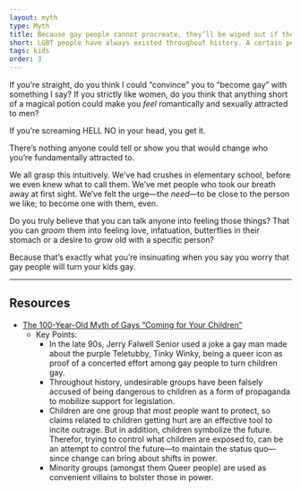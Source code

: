 ```yaml
---
layout: myth
type: Myth
title: Because gay people cannot procreate, they’ll be wiped out if they don’t “recruit” / turn kids gay.
short: LGBT people have always existed throughout history. A certain percentage of kids born is statistically bound to be LGBT. Thus, there’s no need to “turn” anyone, even if that were&nbsp;possible.
tags: kids
order: 3
---
```


If you’re straight, do you think I could “convince” you to “become gay” with something I say? If you strictly like women, do you think that anything short of a magical potion could make you *feel* romantically and sexually attracted to men? 

If you’re screaming HELL NO in your head, you get it. 

There’s nothing anyone could tell or show you that would change who you’re fundamentally attracted to. 

We all grasp this intuitively. We’ve had crushes in elementary school, before we even knew what to call them. We’ve met people who took our breath away at first sight. We’ve felt the urge—the *need*—to be close to the person we like; to become one with them, even. 

Do you truly believe that you can talk anyone into feeling those things? That you can *groom* them into feeling love, infatuation, butterflies in their stomach or a desire to grow old with a specific person?

Because that’s exactly what you’re insinuating when you say you worry that gay people will turn your kids gay.

---

## Resources
- [The 100-Year-Old Myth of Gays “Coming for Your Children”](https://www.youtube.com/watch?v=oUu2aM8e87U)
    - Key Points: 
        - In the late 90s, Jerry Falwell Senior used a joke a gay man made about the purple Teletubby, Tinky Winky, being a queer icon as proof of a concerted effort among gay people to turn children gay.
        - Throughout history, undesirable groups have been falsely accused of being dangerous to children as a form of propaganda to mobilize support for legislation. 
        - Children are one group that most people want to protect, so claims related to children getting hurt are an effective tool to incite outrage. But in addition, children symbolize the future. Therefor, trying to control what children are exposed to, can be an attempt to control the future—to maintain the status quo—since change can bring about shifts in power.
        - Minority groups (amongst them Queer people) are used as convenient villains to bolster those in power.